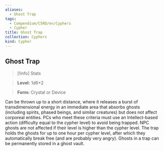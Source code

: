 ```yaml
---
aliases:
  - Ghost Trap
tags:
  - Compendium/CSRD/en/Cyphers
  - Cypher
title: Ghost Trap
collection: Cyphers
kind: Cypher
---
```

## Ghost Trap    
>[!info] Stats    
> **Level:** 1d6+2    
> **Form:** Crystal or Device  
    
Can be thrown up to a short distance, where it releases a burst of transdimensional energy in an immediate area that absorbs ghosts (including spirits, phased beings, and similar creatures) but does not affect corporeal entities. PCs who meet these criteria must use an Intellect-based action (difficulty equal to the cypher level) to avoid being trapped. NPC ghosts are not affected if their level is higher than the cypher level. The trap holds the ghosts for up to one hour per cypher level, after which they automatically break free (and are probably very angry). Ghosts in a trap can be permanently stored in a ghost vault.
